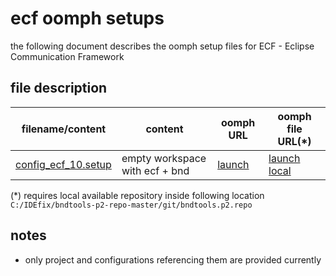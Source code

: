 # ecf oomph setups

the following document describes the oomph setup files for ECF - Eclipse Communication Framework

## file description

| filename/content | content | oomph URL | oomph file URL(*) |
|---|---|---|---|
| [config_ecf_10.setup](config_ecf_10.setup) | empty workspace with ecf + bnd | [launch][url-config-10] | [launch local][file-url-config-10] |

(*) requires local available repository inside following location `C:/IDEfix/bndtools-p2-repo-master/git/bndtools.p2.repo`

[url-config-10]: eclipse+installer:https://raw.githubusercontent.com/bndtools/bndtools.p2.repo/master/setup/ecf/config_ecf_10.setup

[file-url-config-10]: eclipse+installer:file:///C:/IDEfix/bndtools-p2-repo-master/git/bndtools.p2.repo/setup/ecf/config_ecf_10.setup

## notes

* only project and configurations referencing them are provided currently
